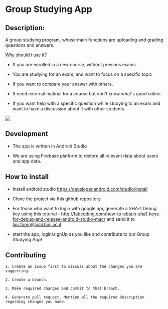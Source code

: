 # Group Studying App

## Description:

A group studying program, whose main functions are uploading and grading questions 
and answers.

Why should i use it?

*	If you are enrolled in a new course, without previous exams.  

*	You are studying for an exam, and want to focus on a specific topic

*	If you want to compare your answer with others.

*	If need external matirial for a course but don't know what's good online.

*	If you want help with a specific question while studying to an exam and want to have a discussion about it with other students.

![](app-gif.gif)

## Development

*	The app is written in Android Studio

*	We are using Firebase platform to restore all relevant data about users and app data.


## How to install

*	Install android studio https://developer.android.com/studio/install

*	Clone the project via this github repository

*	For those who want to login with google api, generate a SHA-1 Debug key using this
	toturial - http://fabcoding.com/how-to-obtain-sha1-keys-for-debug-and-release-android-studio-mac/ and send it to lior.forer@mail.huji.ac.il

*	start the app, login/signUp as you like and contribute to our Group Studying App!



## Contributing

	1. Create an issue first to discuss about the changes you are suggesting.

	2. Create a branch.

	3. Make required changes and commit to that branch.

	4. Generate pull request. Mention all the required description regarding changes you made.

